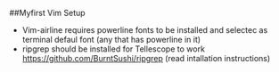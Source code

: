 

##Myfirst Vim Setup


* Vim-airline requires powerline fonts to be installed and selectec as terminal defaul font (any that has powerline in it)
* ripgrep should be installed for Tellescope to work https://github.com/BurntSushi/ripgrep (read intallation instructions)
